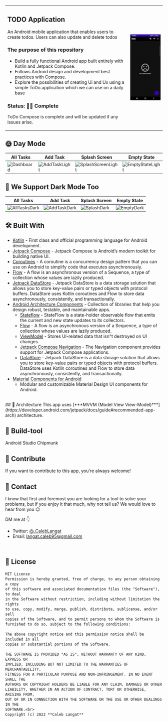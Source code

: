 <table style="width:100%">
  <tr>
    <td>

## TODO Application

<p align="left"> An Android mobile application that enables users to create todos. Users can also update and delete todos
</p>

### The purpose of this repository

- Build a fully functional Android app built entirely with Kotlin and Jetpack Compose.
- Follows Android design and development best practices with Compose.
- Explore the possibilities of creating Ui and Ux using a simple ToDo application which we can use on a daily base

### Status: 👨‍💻 Complete

<p>ToDo Compose is complete and will be updated if any issues arise.</p>

</td> 
<td>
  <img src = "art/recording.gif" width="240"/>
</td>
</tr>
</table>

## 🌞 Day Mode

|   All Tasks    | Add Task    |   Splash Screen   | Empty State
|---	|---	|---    |---
|  ![Dashboard](https://user-images.githubusercontent.com/95022986/185187001-9d1beaa7-e025-4295-aacd-5757778bdaf4.jpeg)    |  ![AddTaskLight](https://user-images.githubusercontent.com/95022986/185187873-a7ae99ea-3cee-48ed-b361-1e706be4e24f.jpeg) |   ![SplashScreenLight](https://user-images.githubusercontent.com/95022986/185188108-7d584efe-82b3-4b9d-99a8-92bdb695016b.jpeg) |  ![EmptyStateLight](https://user-images.githubusercontent.com/95022986/185189613-b3e67075-ac12-49cc-927d-8d86f64ed99d.jpeg)


## 🌚 We Support Dark Mode Too
|   All Tasks    | Add Task    |   Splash Screen   | Empty State
|---	|---	|---    |---
| ![AllTasksDark](https://user-images.githubusercontent.com/95022986/185190209-7fb3e11b-a190-4747-bcbd-f8802a3a1ba4.jpeg)|  ![AddTaskDark](https://user-images.githubusercontent.com/95022986/185190760-8b143baa-3cfa-4025-a229-c5781dedccbb.jpeg) |   ![SplashDark](https://user-images.githubusercontent.com/95022986/185190914-fca949d4-152d-4eb4-af7d-7bebe104610b.jpeg)| ![EmptyDark](https://user-images.githubusercontent.com/95022986/185191175-93d3a29b-35ae-4463-b670-158cf8728526.jpeg)


## 🛠 Built With

- [Kotlin](https://kotlinlang.org/) - First class and official programming language for Android
  development.
- [Jetpack Compose](https://developer.android.com/jetpack/compose) - Jetpack Compose is Android’s
  modern toolkit for building native UI.
- [Coroutines](https://kotlinlang.org/docs/reference/coroutines-overview.html) - A coroutine is a
  concurrency design pattern that you can use on Android to simplify code that executes
  asynchronously.
- [Flow](https://kotlinlang.org/docs/reference/coroutines/flow.html) - A flow is an asynchronous
  version of a Sequence, a type of collection whose values are lazily produced.
- [Jetpack DataStore](https://developer.android.com/topic/libraries/architecture/datastore) -
  Jetpack DataStore is a data storage solution that allows you to store key-value pairs or typed
  objects with protocol buffers. DataStore uses Kotlin coroutines and Flow to store data
  asynchronously, consistently, and transactionally.
- [Android Architecture Components](https://developer.android.com/topic/libraries/architecture) -
  Collection of libraries that help you design robust, testable, and maintainable apps.
    - [Stateflow](https://developer.android.com/kotlin/flow/stateflow-and-sharedflow) - StateFlow is
      a state-holder observable flow that emits the current and new state updates to its collectors.
    - [Flow](https://kotlinlang.org/docs/reference/coroutines/flow.html) - A flow is an asynchronous
      version of a Sequence, a type of collection whose values are lazily produced.
    - [ViewModel](https://developer.android.com/topic/libraries/architecture/viewmodel) - Stores
      UI-related data that isn"t destroyed on UI changes.
    - [Jetpack Compose Navigation](https://developer.android.com/jetpack/compose/navigation) - The
      Navigation component provides support for Jetpack Compose applications.
    - [DataStore](https://developer.android.com/topic/libraries/architecture/datastore) - Jetpack
      DataStore is a data storage solution that allows you to store key-value pairs or typed objects
      with protocol buffers. DataStore uses Kotlin coroutines and Flow to store data asynchronously,
      consistently, and transactionally.
- [Material Components for Android](https://github.com/material-components/material-components-android)
    - Modular and customizable Material Design UI components for Android.

<br />
## 🗼 Architecture
This app uses [***MVVM (Model View
View-Model)***](https://developer.android.com/jetpack/docs/guide#recommended-app-arch) architecture.

## 🧰 Build-tool
Android Studio Chipmunk

## 🤝 Contribute
If you want to contribute to this app, you're always welcome!
<br>

## 📩 Contact

I know that first and foremost you are looking for a tool to solve your problems, but if you enjoy
it that much, why not tell us? We would love to hear from you 😉

DM me at 👇

* Twitter: <a href="https://twitter.com/_CalebLangat" target="_blank">@_CalebLangat</a>
* Email: langat.caleb95@gmail.com

<br>

## 🔖 License

```
MIT License
Permission is hereby granted, free of charge, to any person obtaining a copy
of this software and associated documentation files (the "Software"), to deal
in the Software without restriction, including without limitation the rights
to use, copy, modify, merge, publish, distribute, sublicense, and/or sell
copies of the Software, and to permit persons to whom the Software is
furnished to do so, subject to the following conditions:

The above copyright notice and this permission notice shall be included in all
copies or substantial portions of the Software.

THE SOFTWARE IS PROVIDED "AS IS", WITHOUT WARRANTY OF ANY KIND, EXPRESS OR
IMPLIED, INCLUDING BUT NOT LIMITED TO THE WARRANTIES OF MERCHANTABILITY,
FITNESS FOR A PARTICULAR PURPOSE AND NON-INFRINGEMENT. IN NO EVENT SHALL THE
AUTHORS OR COPYRIGHT HOLDERS BE LIABLE FOR ANY CLAIM, DAMAGES OR OTHER
LIABILITY, WHETHER IN AN ACTION OF CONTRACT, TORT OR OTHERWISE, ARISING FROM,
OUT OF OR IN CONNECTION WITH THE SOFTWARE OR THE USE OR OTHER DEALINGS IN THE
SOFTWARE.<br>
Copyright (c) 2022 **Caleb Langat**

```
